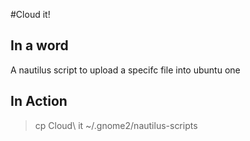 #Cloud it!

## In a word
A nautilus script to upload a specifc file into ubuntu one

## In Action

> cp Cloud\ it ~/.gnome2/nautilus-scripts
